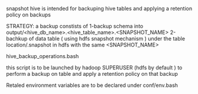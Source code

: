 snapshot hive is intended for backuping hive tables and applying a retention policy on backups

STRATEGY: a backup constists of
1-backup schema into output/<hive_db_name>.<hive_table_name>.<SNAPSHOT_NAME>
2-bachkup of data table ( using hdfs snapshot mechanism ) under the table location/.snapshot
in hdfs  with the same <SNAPSHOT_NAME>


hive_backup_operations.bash

this script is to be launched by hadoop SUPERUSER (hdfs by default ) to perform
a backup on table and apply a retention policy on that backup


Retaled environment variables are to be declared under conf/env.bash
